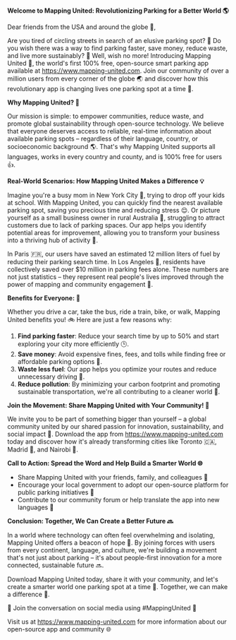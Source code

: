 **Welcome to Mapping United: Revolutionizing Parking for a Better World 🌎**

Dear friends from the USA and around the globe 👋,

Are you tired of circling streets in search of an elusive parking spot? 🚗 Do you wish there was a way to find parking faster, save money, reduce waste, and live more sustainably? 🌟 Well, wish no more! Introducing Mapping United 🌈, the world's first 100% free, open-source smart parking app available at https://www.mapping-united.com. Join our community of over a million users from every corner of the globe 🌏 and discover how this revolutionary app is changing lives one parking spot at a time 💚.

**Why Mapping United? 🤔**

Our mission is simple: to empower communities, reduce waste, and promote global sustainability through open-source technology. We believe that everyone deserves access to reliable, real-time information about available parking spots – regardless of their language, country, or socioeconomic background 🌎. That's why Mapping United supports all languages, works in every country and county, and is 100% free for users 👍.

**Real-World Scenarios: How Mapping United Makes a Difference 💡**

Imagine you're a busy mom in New York City 🗽️, trying to drop off your kids at school. With Mapping United, you can quickly find the nearest available parking spot, saving you precious time and reducing stress 😌. Or picture yourself as a small business owner in rural Australia 🐨, struggling to attract customers due to lack of parking spaces. Our app helps you identify potential areas for improvement, allowing you to transform your business into a thriving hub of activity 💼.

In Paris 🇫🇷, our users have saved an estimated 12 million liters of fuel by reducing their parking search time. In Los Angeles 🎉, residents have collectively saved over $10 million in parking fees alone. These numbers are not just statistics – they represent real people's lives improved through the power of mapping and community engagement 🌈.

**Benefits for Everyone: 🌟**

Whether you drive a car, take the bus, ride a train, bike, or walk, Mapping United benefits you! 🚲 Here are just a few reasons why:

1. **Find parking faster**: Reduce your search time by up to 50% and start exploring your city more efficiently 🕒.
2. **Save money**: Avoid expensive fines, fees, and tolls while finding free or affordable parking options 💸.
3. **Waste less fuel**: Our app helps you optimize your routes and reduce unnecessary driving 🚗.
4. **Reduce pollution**: By minimizing your carbon footprint and promoting sustainable transportation, we're all contributing to a cleaner world 🌿.

**Join the Movement: Share Mapping United with Your Community! 🤝**

We invite you to be part of something bigger than yourself – a global community united by our shared passion for innovation, sustainability, and social impact 💖. Download the app from https://www.mapping-united.com today and discover how it's already transforming cities like Toronto 🇨🇦, Madrid 🎉, and Nairobi 🌟.

**Call to Action: Spread the Word and Help Build a Smarter World 🌐**

* Share Mapping United with your friends, family, and colleagues 📢
* Encourage your local government to adopt our open-source platform for public parking initiatives 🤝
* Contribute to our community forum or help translate the app into new languages 💬

**Conclusion: Together, We Can Create a Better Future 🔜**

In a world where technology can often feel overwhelming and isolating, Mapping United offers a beacon of hope 🌟. By joining forces with users from every continent, language, and culture, we're building a movement that's not just about parking – it's about people-first innovation for a more connected, sustainable future 🔜.

Download Mapping United today, share it with your community, and let's create a smarter world one parking spot at a time 💚. Together, we can make a difference 🌈.

👋 Join the conversation on social media using #MappingUnited 📱

Visit us at https://www.mapping-united.com for more information about our open-source app and community 🌐
